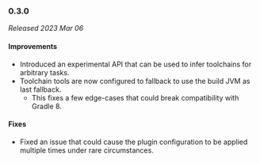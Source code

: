 ### 0.3.0

_Released 2023 Mar 06_

#### Improvements

- Introduced an experimental API that can be used to infer toolchains for
  arbitrary tasks.
- Toolchain tools are now configured to fallback to use the build JVM as last
  fallback.
  - This fixes a few edge-cases that could break compatibility with Gradle 8.

#### Fixes

- Fixed an issue that could cause the plugin configuration to be applied
  multiple times under rare circumstances.